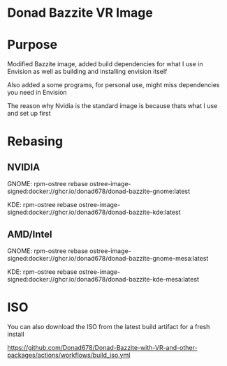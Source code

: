 # Donad Bazzite VR Image

# Purpose

Modified Bazzite image, added build dependencies for what I use in Envision as well as building and installing envision itself

Also added a some programs, for personal use, might miss dependencies you need in Envision

The reason why Nvidia is the standard image is because thats what I use and set up first

# Rebasing

## NVIDIA

GNOME: rpm-ostree rebase ostree-image-signed:docker://ghcr.io/donad678/donad-bazzite-gnome:latest

KDE: rpm-ostree rebase ostree-image-signed:docker://ghcr.io/donad678/donad-bazzite-kde:latest

## AMD/Intel

GNOME: rpm-ostree rebase ostree-image-signed:docker://ghcr.io/donad678/donad-bazzite-gnome-mesa:latest

KDE: rpm-ostree rebase ostree-image-signed:docker://ghcr.io/donad678/donad-bazzite-kde-mesa:latest

# ISO

You can also download the ISO from the latest build artifact for a fresh install

https://github.com/Donad678/Donad-Bazzite-with-VR-and-other-packages/actions/workflows/build_iso.yml
